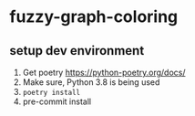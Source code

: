 # fuzzy-graph-coloring

## setup dev environment
1. Get poetry https://python-poetry.org/docs/
2. Make sure, Python 3.8 is being used
3. ```poetry install```
4. pre-commit install